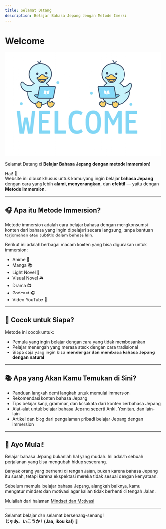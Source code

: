 ```yaml
---
title: Selamat Datang
description: Belajar Bahasa Jepang dengan Metode Imersi
---
```


# Welcome

![welcome](./img/welcome.png)

Selamat Datang di **Belajar Bahasa Jepang dengan metode Immersion**!

Hai! 👋  
Website ini dibuat khusus untuk kamu yang ingin belajar **bahasa Jepang** dengan cara yang lebih **alami, menyenangkan**, dan **efektif** — yaitu dengan **Metode Immersion**.

---

## 🎧 Apa itu Metode Immersion?

Metode immersion adalah cara belajar bahasa dengan mengkonsumsi konten dari bahasa yang ingin dipelajari secara langsung, tanpa bantuan terjemahan atau subtitle dalam bahasa lain.

Berikut ini adalah berbagai macam konten yang bisa digunakan untuk immersion:

- Anime 🎥
- Manga 📚
- Light Novel 📖
- Visual Novel 🎮
- Drama 📺
- Podcast 🎧  
- Video YouTube 📱

---

## 🐣 Cocok untuk Siapa?

Metode ini cocok untuk:
- Pemula yang ingin belajar dengan cara yang tidak membosankan
- Pelajar menengah yang merasa stuck dengan cara tradisional
- Siapa saja yang ingin bisa **mendengar dan membaca bahasa Jepang dengan natural**

---

## 📚 Apa yang Akan Kamu Temukan di Sini?

- Panduan langkah demi langkah untuk memulai immersion
- Rekomendasi konten bahasa Jepang
- Tips belajar kanji, grammar, dan kosakata dari konten berbahasa Jepang
- Alat-alat untuk belajar bahasa Jepang seperti Anki, Yomitan, dan lain-lain
- Artikel dan blog dari pengalaman pribadi belajar Jepang dengan immersion

---

## 🚀 Ayo Mulai!

Belajar bahasa Jepang bukanlah hal yang mudah. Ini adalah sebuah perjalanan yang bisa mengubah hidup seseorang. 

Banyak orang yang berhenti di tengah Jalan, bukan karena bahasa Jepang itu susah, tetapi karena ekspektasi mereka tidak sesuai dengan kenyataan. 

Sebelum memulai belajar bahasa Jepang, alangkah baiknya, kamu mengatur mindset dan motivasi agar kalian tidak berhenti di tengah Jalan.

Mulailah dari halaman [Mindset dan Motivasi](/guide/mindset-motivasi.md)

---

Selamat belajar dan selamat bersenang-senang!  
**じゃあ、いこうか！(Jaa, ikou ka!)** 🐥
